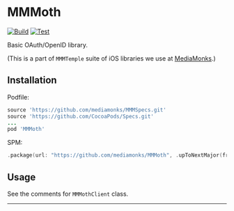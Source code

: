 # MMMoth

[![Build](https://github.com/mediamonks/MMMoth/workflows/Build/badge.svg)](https://github.com/mediamonks/MMMoth/actions?query=workflow%3ABuild)
[![Test](https://github.com/mediamonks/MMMoth/workflows/Test/badge.svg)](https://github.com/mediamonks/MMMoth/actions?query=workflow%3ATest)

Basic OAuth/OpenID library.

(This is a part of `MMMTemple` suite of iOS libraries we use at [MediaMonks](https://www.mediamonks.com/).)

## Installation

Podfile:

```ruby
source 'https://github.com/mediamonks/MMMSpecs.git'
source 'https://github.com/CocoaPods/Specs.git'
...
pod 'MMMoth'
```

SPM:

```swift
.package(url: "https://github.com/mediamonks/MMMoth", .upToNextMajor(from: "1.9.0"))
```

## Usage

See the comments for `MMMothClient` class.

---
